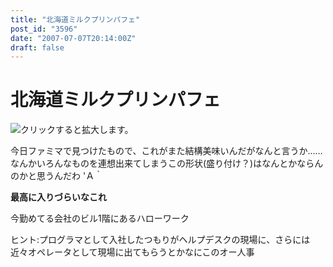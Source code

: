 ```yaml
---
title: "北海道ミルクプリンパフェ"
post_id: "3596"
date: "2007-07-07T20:14:00Z"
draft: false
---
```


# 北海道ミルクプリンパフェ

![クリックすると拡大します。](/image/mixi/2007/490106136_103_s.jpg)  
  
今日ファミマで見つけたもので、これがまた結構美味いんだがなんと言うか……なんかいろんなものを連想出来てしまうこの形状(盛り付け？)はなんとかならんのかと思うんだわ 'Ａ｀  
  
**最高に入りづらいなこれ**  
  
今勤めてる会社のビル1階にあるハローワーク  
  
ヒント:プログラマとして入社したつもりがヘルプデスクの現場に、さらには近々オペレータとして現場に出てもらうとかなにこのオー人事
